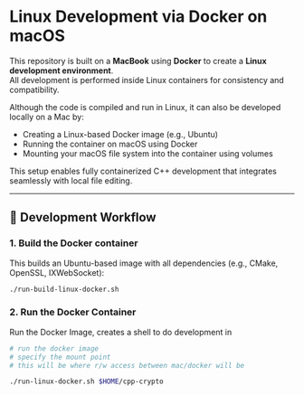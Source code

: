 # Linux Development via Docker on macOS

This repository is built on a **MacBook** using **Docker** to create a **Linux development environment**.  
All development is performed inside Linux containers for consistency and compatibility.

Although the code is compiled and run in Linux, it can also be developed locally on a Mac by:

- Creating a Linux-based Docker image (e.g., Ubuntu)
- Running the container on macOS using Docker
- Mounting your macOS file system into the container using volumes

This setup enables fully containerized C++ development that integrates seamlessly with local file editing.

---

## 🚀 Development Workflow

### 1. Build the Docker container

This builds an Ubuntu-based image with all dependencies (e.g., CMake, OpenSSL, IXWebSocket):

```sh
./run-build-linux-docker.sh
```

### 2. Run the Docker Container

Run the Docker Image, creates a shell to do development in

```sh
# run the docker image
# specify the mount point
# this will be where r/w access between mac/docker will be

./run-linux-docker.sh $HOME/cpp-crypto 
```
